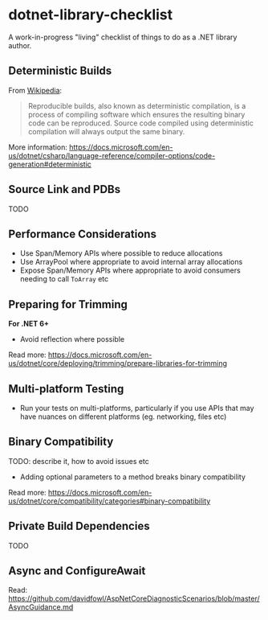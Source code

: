 # dotnet-library-checklist

A work-in-progress "living" checklist of things to do as a .NET library author.

## Deterministic Builds

From [Wikipedia](https://en.wikipedia.org/wiki/Reproducible_builds):
> Reproducible builds, also known as deterministic compilation, is a process of compiling software which ensures the resulting binary code can be reproduced. Source code compiled using deterministic compilation will always output the same binary.

More information: https://docs.microsoft.com/en-us/dotnet/csharp/language-reference/compiler-options/code-generation#deterministic

## Source Link and PDBs

TODO

## Performance Considerations

- Use Span/Memory APIs where possible to reduce allocations
- Use ArrayPool where appropriate to avoid internal array allocations
- Expose Span/Memory APIs where appropriate to avoid consumers needing to call `ToArray` etc

## Preparing for Trimming

**For .NET 6+**

- Avoid reflection where possible

Read more: https://docs.microsoft.com/en-us/dotnet/core/deploying/trimming/prepare-libraries-for-trimming

## Multi-platform Testing

- Run your tests on multi-platforms, particularly if you use APIs that may have nuances on different platforms (eg. networking, files etc)

## Binary Compatibility

TODO: describe it, how to avoid issues etc

- Adding optional parameters to a method breaks binary compatibility

Read more: https://docs.microsoft.com/en-us/dotnet/core/compatibility/categories#binary-compatibility

## Private Build Dependencies

TODO

## Async and ConfigureAwait

Read: https://github.com/davidfowl/AspNetCoreDiagnosticScenarios/blob/master/AsyncGuidance.md
